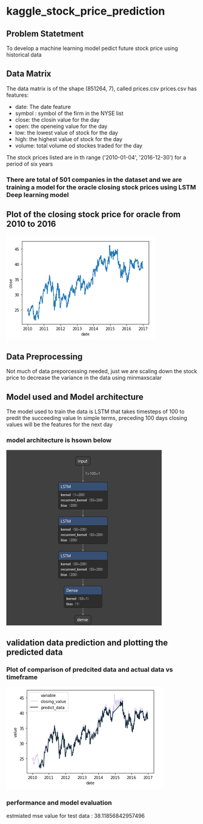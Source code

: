 # kaggle_stock_price_prediction

## Problem Statetment

To develop a machine learning model pedict future stock price  using historical data

## Data Matrix

The data matrix is of the shape (851264, 7), called prices.csv 
prices.csv has features:
* date: The date feature
* symbol : symbol of the firm in the NYSE list
* close: the closin value for the day
* open: the openeing value for the day 
* low: the lowest value of stock for the day
* high: the highest value of stock for the day
* volume: total volume od stockes traded for the day

The stock prices listed are in th range ('2010-01-04', '2016-12-30') for a period of six years
###  There are total of 501 companies in the dataset and we are training a model for the oracle closing stock prices using LSTM Deep learning model

## Plot of the closing stock price for oracle from 2010 to 2016

![alt text](https://github.com/SHINE1607/kaggle_stock_price_prediction/blob/master/images/actual_plot.PNG)

## Data Preprocessing
Not much of data preporcessing needed, just we are scaling down the stock price to decrease the variance in the data using minmaxscalar

## Model used and Model  architecture

The model used to train the data is LSTM that takes timesteps of 100 to predit the succeeding value
In simple terms, preceding 100 days closing values will be the features for the next day
### model architecture is hsown below
![alt text](https://github.com/SHINE1607/kaggle_stock_price_prediction/blob/master/images/model_archituecture.PNG)
 
## validation data prediction and plotting the predicted data
### Plot of comparison of predcited data and actual data vs timeframe
![alt text](https://github.com/SHINE1607/kaggle_stock_price_prediction/blob/master/images/final_plot.PNG)
###  performance and model evaluation
estmiated mse value for test data : 38.11856842957496




